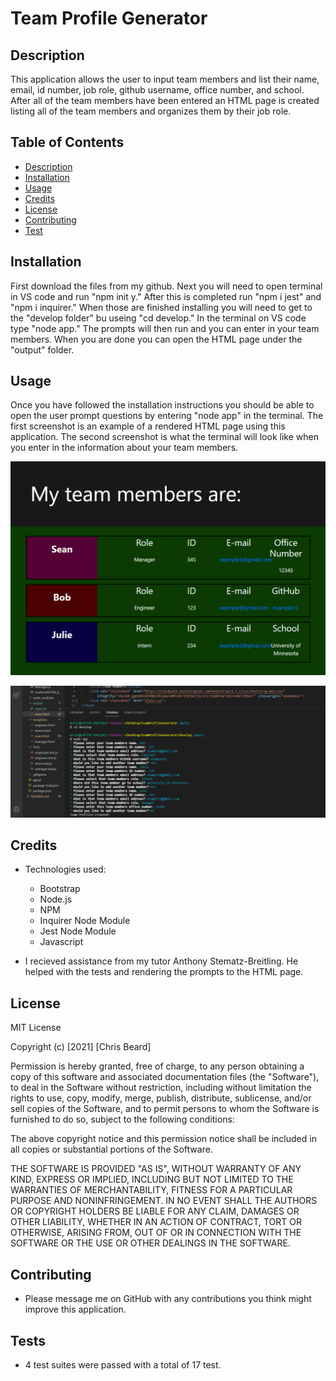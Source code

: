 # Team Profile Generator

## Description

This application allows the user to input team members and list their name, email, id number, job role, github username, office number, and school. After all of the team members have been entered an HTML page is created listing all of the team members and organizes them by their job role. 

## Table of Contents

- [Description](#description)
- [Installation](#installation)
- [Usage](#usage)
- [Credits](#credits)
- [License](#license)
- [Contributing](#contributing)
- [Test](#tests)

## Installation

First download the files from my github. Next you will need to open terminal in VS code and run "npm init y." After this is completed run "npm i jest" and "npm i inquirer." When those are finished installing you will need to get to the "develop folder" bu useing "cd develop." In the terminal on VS code type "node app." The prompts will then run and you can enter in your team members. When you are done you can open the HTML page under the "output" folder. 

## Usage

Once you have followed the installation instructions you should be able to open the user prompt questions by entering "node app" in the terminal. 
The first screenshot is an example of a rendered HTML page using this application. The second screenshot is what the terminal will look like when you enter in the information about your team members.  

  ![Screenshot of finished HTML page](./develop/img/demoScreenshot.png)

  ![Screenshot of the node prompts in terminal](./develop/img/demoTerminal.png)

## Credits

- Technologies used:
    - Bootstrap
    - Node.js
    - NPM
    - Inquirer Node Module
    - Jest Node Module
    - Javascript

- I recieved assistance from my tutor Anthony Stematz-Breitling. He helped with the tests and rendering the prompts to the HTML page. 

## License

MIT License

Copyright (c) [2021] [Chris Beard]

Permission is hereby granted, free of charge, to any person obtaining a copy of this software and associated documentation files (the "Software"), to deal in the Software without restriction, including without limitation the rights to use, copy, modify, merge, publish, distribute, sublicense, and/or sell copies of the Software, and to permit persons to whom the Software is furnished to do so, subject to the following conditions:

The above copyright notice and this permission notice shall be included in all copies or substantial portions of the Software.

THE SOFTWARE IS PROVIDED "AS IS", WITHOUT WARRANTY OF ANY KIND, EXPRESS OR IMPLIED, INCLUDING BUT NOT LIMITED TO THE WARRANTIES OF MERCHANTABILITY, FITNESS FOR A PARTICULAR PURPOSE AND NONINFRINGEMENT. IN NO EVENT SHALL THE AUTHORS OR COPYRIGHT HOLDERS BE LIABLE FOR ANY CLAIM, DAMAGES OR OTHER LIABILITY, WHETHER IN AN ACTION OF CONTRACT, TORT OR OTHERWISE, ARISING FROM, OUT OF OR IN CONNECTION WITH THE SOFTWARE OR THE USE OR OTHER DEALINGS IN THE SOFTWARE.

## Contributing

- Please message me on GitHub with any contributions you think might improve this application. 

## Tests

- 4 test suites were passed with a total of 17 test. 